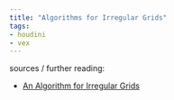 ```yaml
---
title: "Algorithms for Irregular Grids"
tags:
- houdini
- vex
---
```



sources / further reading:
- [An Algorithm for Irregular Grids](https://gorillasun.de/blog/an-algorithm-for-irregular-grids)


